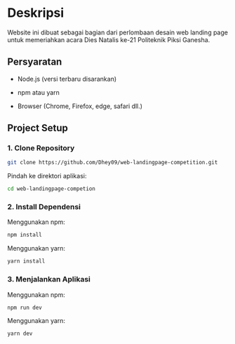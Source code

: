 # Deskripsi

Website ini dibuat sebagai bagian dari perlombaan desain web landing page
untuk memeriahkan acara Dies Natalis ke-21 Politeknik Piksi Ganesha.

## Persyaratan

- Node.js (versi terbaru disarankan)

- npm atau yarn

- Browser (Chrome, Firefox, edge, safari dll.)

## Project Setup

### 1. Clone Repository

```sh
git clone https://github.com/Dhey09/web-landingpage-competition.git
```
Pindah ke direktori aplikasi:
```sh
cd web-landingpage-competion
```

### 2. Install Dependensi

Menggunakan npm:
```sh
npm install
```
Menggunakan yarn:
```sh
yarn install
```
### 3. Menjalankan Aplikasi

Menggunakan npm:
```sh
npm run dev
```
Menggunakan yarn:
```sh
yarn dev
```

